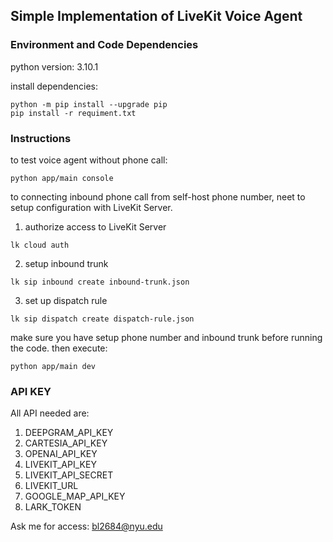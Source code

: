 ## Simple Implementation of LiveKit Voice Agent

### Environment and Code Dependencies
python version: 3.10.1

install dependencies:
```aiignore
python -m pip install --upgrade pip
pip install -r requiment.txt 
```

### Instructions
to test voice agent without phone call:
```
python app/main console
```

to connecting inbound phone call from self-host phone number, neet to setup configuration with LiveKit Server.
1. authorize access to LiveKit Server
```
lk cloud auth
```
2. setup inbound trunk
```
lk sip inbound create inbound-trunk.json
```
3. set up dispatch rule
```aiignore
lk sip dispatch create dispatch-rule.json
```

make sure you have setup phone number and inbound trunk before running the code.
then execute:
```aiignore
python app/main dev
```

### API KEY
All API needed are:
1. DEEPGRAM_API_KEY
2. CARTESIA_API_KEY
3. OPENAI_API_KEY
4. LIVEKIT_API_KEY
5. LIVEKIT_API_SECRET
6. LIVEKIT_URL
7. GOOGLE_MAP_API_KEY
8. LARK_TOKEN

Ask me for access: bl2684@nyu.edu



